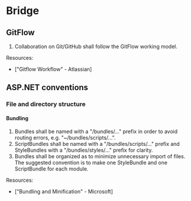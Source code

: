 # Bridge

## GitFlow
1. Collaboration on Git/GitHub shall follow the GitFlow working model.

Resources:
- ["Gitflow Workflow" - Atlassian]

## ASP.NET conventions
### File and directory structure

#### Bundling
1. Bundles shall be named with a "/bundles/..." prefix in order to avoid routing errors, e.g. "~/bundles/scripts/...".
2. ScriptBundles shall be named with a "/bundles/scripts/..." prefix and StyleBundles with a "/bundles/styles/..." prefix for clarity.
3. Bundles shall be organized as to minimize unnecessary import of files. The suggested convention is to make one StyleBundle and one ScriptBundle for each module.

Resources:
- ["Bundling and Minification" - Microsoft]
